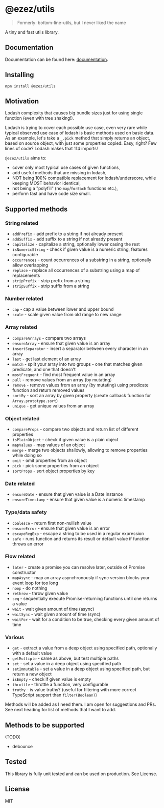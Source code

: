 # @ezez/utils

> Formerly: bottom-line-utils, but I never liked the name

A tiny and fast utils library.

## Documentation

Documentation can be found here: [documentation](https://ezez.dev/docs/utils/latest).

## Installing

`npm install @ezez/utils`

## Motivation

Lodash complexity that causes big bundle sizes just for using single function (even with tree shaking!).

Lodash is trying to cover each possible use case, even very rare while typical observed use case of lodash is basic
methods used on basic data. As an example, let's take a `_.pick` method that simply returns an object, based on source
object, with just some properties copied. Easy, right? Few lines of code? Lodash makes that 114 imports!

`@ezez/utils` aims to:
- cover only most typical use cases of given functions,
- add useful methods that are missing in lodash,
- NOT being 100% compatible replacement for lodash/underscore, while keeping MOST behavior identical,
- not being a "polyfill" (no `map`/`forEach` functions etc.),
- perform fast and have code size small.

## Supported methods

### String related
- `addPrefix` - add prefix to a string if not already present
- `addSuffix` - add suffix to a string if not already present
- `capitalize` - capitalize a string, optionally lower casing the rest
- `isNumericString` - check if given value is a numeric string, features configurable
- `occurrences` - count occurrences of a substring in a string, optionally allow overlapping
- `replace` - replace all occurrences of a substring using a map of replacements
- `stripPrefix` - strip prefix from a string
- `stripSuffix` - strip suffix from a string

### Number related
- `cap` - cap a value between lower and upper bound
- `scale` - scale given value from old range to new range

### Array related
- `compareArrays` - compare two arrays
- `ensureArray` - ensure that given value is an array
- `insertSeparator` - insert a separator between every character in an array
- `last` - get last element of an array
- `match` - split your array into two groups - one that matches given predicate, and one that doesn't
- `mostFrequent` - find most frequent value in an array
- `pull` - remove values from an array (by mutating)
- `remove` - remove values from an array (by mutating) using predicate function and return removed values
- `sortBy` - sort an array by given property (create callback function for `Array.prototype.sort`)
- `unique` - get unique values from an array

### Object related
- `compareProps` - compare two objects and return list of different properties
- `isPlainObject` - check if given value is a plain object
- `mapValues` - map values of an object
- `merge` - merge two objects shallowly, allowing to remove properties while doing so
- `omit` - omit properties from an object
- `pick` - pick some properties from an object
- `sortProps` - sort object properties by key

### Date related
- `ensureDate` - ensure that given value is a Date instance
- `ensureTimestamp` - ensure that given value is a numeric timestamp

### Type/data safety
- `coalesce` - return first non-nullish value
- `ensureError` - ensure that given value is an error
- `escapeRegExp` - escape a string to be used in a regular expression
- `safe` - runs function and returns its result or default value if function throws an error

### Flow related
- `later` - create a promise you can resolve later, outside of Promise constructor
- `mapAsync` - map an array asynchronously if sync version blocks your event loop for too long
- `noop` - do nothing
- `rethrow` - throw given value
- `seq` - sequentially execute Promise-returning functions until one returns a value
- `wait` - wait given amount of time (async)
- `waitSync` - wait given amount of time (sync)
- `waitFor` - wait for a condition to be true, checking every given amount of time

### Various
- `get` - extract a value from a deep object using specified path, optionally with a default value
- `getMultiple` - same as above, but test multiple paths
- `set` - set a value in a deep object using specified path
- `setImmutable` - set a value in a deep object using specified path, but return a new object
- `isEmpty` - check if given value is empty
- `throttle` - throttle a function, very configurable
- `truthy` - is value truthy? (useful for filtering with more correct TypeScript support than `filter(Boolean)`)

Methods will be added as I need them. I am open for suggestions and PRs. See next heading for list of methods that I
want to add.

## Methods to be supported

(TODO)
- debounce

## Tested

This library is fully unit tested and can be used on production. See License.

## License

MIT

